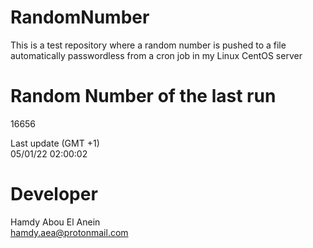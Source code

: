 # RandomNumber    
This is a test repository where a random number is pushed to a file automatically passwordless from a cron job in my Linux CentOS server    
# Random Number of the last run   
16656
      
Last update (GMT +1)    
05/01/22 02:00:02
# Developer    
Hamdy Abou El Anein   
hamdy.aea@protonmail.com
